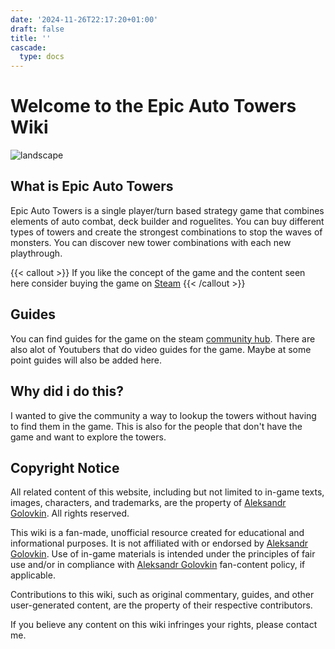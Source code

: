 ```yaml
---
date: '2024-11-26T22:17:20+01:00'
draft: false
title: ''
cascade:
  type: docs
---
```


# Welcome to the Epic Auto Towers Wiki

![landscape](/images/win-sprites/towers_ART_gm_0.png)

## What is Epic Auto Towers

Epic Auto Towers is a single player/turn based strategy game that combines elements of auto combat, deck builder and roguelites. You can buy different types of towers and create the strongest combinations to stop the waves of monsters. You can discover new tower combinations with each new playthrough.

{{< callout >}}
  If you like the concept of the game and the content seen here consider buying the game on [Steam](https://store.steampowered.com/app/2116060/Epic_Auto_Towers/)
{{< /callout >}}

## Guides

You can find guides for the game on the steam [community hub](https://steamcommunity.com/app/2116060/guides/).
There are also alot of Youtubers that do video guides for the game. Maybe at some point guides will also be added here. 

## Why did i do this?

I wanted to give the community a way to lookup the towers without having to find them in the game. This is also for the people that don't have the game and want to explore the towers.

## Copyright Notice

All related content of this website, including but not limited to in-game texts, images, characters, and trademarks, are the property of [Aleksandr Golovkin](https://store.steampowered.com/developer/AleksandrGolovkin). All rights reserved.

This wiki is a fan-made, unofficial resource created for educational and informational purposes. It is not affiliated with or endorsed by [Aleksandr Golovkin](https://store.steampowered.com/developer/AleksandrGolovkin). Use of in-game materials is intended under the principles of fair use and/or in compliance with [Aleksandr Golovkin](https://store.steampowered.com/developer/AleksandrGolovkin) fan-content policy, if applicable.

Contributions to this wiki, such as original commentary, guides, and other user-generated content, are the property of their respective contributors.

If you believe any content on this wiki infringes your rights, please contact me.
